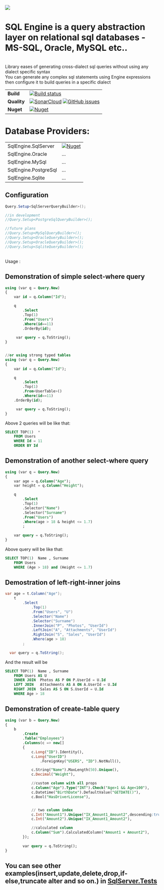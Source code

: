 <img src="https://github.com/raminrahimzada/SQLEngine/blob/master/logo.png?raw=true"/> 

# SQL Engine is a query abstraction layer on relational sql databases - MS-SQL, Oracle, MySQL etc..
<br/>Library eases of generating cross-dialect sql queries without using any dialect specific syntax
<br/>You can generate any complex sql statements using Engine expressions then configure it to build  queries in a specific dialect


| | |
| --- | --- |
| **Build** | [![Build status](https://ci.appveyor.com/api/projects/status/r75p0yn5uo6colgk?svg=true&branch=master)](https://ci.appveyor.com/project/raminrahimzada/SQLEngine) |
| **Quality** | [![SonarCloud](https://sonarcloud.io/api/project_badges/measure?project=raminrahimzada_SQLEngine&metric=alert_status)](https://sonarcloud.io/dashboard?id=SQLEngine) [![GitHub issues](https://img.shields.io/github/issues-raw/raminrahimzada/SQLEngine.svg)](https://github.com/raminrahimzada/SQLEngine/issues) | 
| **Nuget** | [![Nuget](https://buildstats.info/nuget/SQLEngine)](http://nuget.org/packages/SQLEngine) |

# Database Providers:
| | |
| --- | --- |
|SqlEngine.SqlServer| [![Nuget](https://buildstats.info/nuget/SQLEngine.SQLServer)](http://nuget.org/packages/SQLEngine.SQLServer)
|SqlEngine.Oracle| ... |
|SqlEngine.MySql| ... | 
|SqlEngine.PostgreSql| ... |
|SqlEngine.Sqlite| ... | 
 

## Configuration 
```cs
Query.Setup<SqlServerQueryBuilder>();

//in development
//Query.Setup<PostgreSqlQueryBuilder>(); 

//future plans
//Query.Setup<MySqlQueryBuilder>(); 
//Query.Setup<OracleQueryBuilder>(); 
//Query.Setup<OracleQueryBuilder>();  
//Query.Setup<SqliteQueryBuilder>(); 
```
<br/>Usage :

## Demonstration of simple select-where query
```sql            
using (var q = Query.New)
{
    var id = q.Column("Id");

    q
        .Select
        .Top(1)
        .From("Users")
        .Where(id==11)
        .OrderBy(id);
 
     var query = q.ToString();
}


//or using strong typed tables
using (var q = Query.New)
{
    var id = q.Column("Id");

    q
        .Select
        .Top(1)
        .From<UserTable>()
        .Where(id==11)
	.OrderBy(id);

     var query = q.ToString();
}
```
Above 2 queries will be like that:
```sql
SELECT TOP(1)  *
    FROM Users
    WHERE Id = 11
    ORDER BY Id
```

## Demonstration of another select-where query
```sql            
using (var q = Query.New)
{
    var age = q.Column("Age");
    var height = q.Column("Height");

    q
        .Select
        .Top(1)
        .Selector("Name")
        .Selector("Surname")
        .From("Users")
        .Where(age > 18 & height <= 1.7)
        ;
    
    var query = q.ToString();
}
```
Above query will be like that:
```sql
SELECT TOP(1)  Name , Surname
    FROM Users
    WHERE (Age > 18) and (Height <= 1.7)
```
## Demostration of left-right-inner joins
```cs
var age = t.Column("Age");
    t
	    .Select
            .Top(1)
            .From("Users", "U")
            .Selector("Name")
            .Selector("Surname")
            .InnerJoin("P", "Photos", "UserId")
            .LeftJoin("A", "Attachments", "UserId")
            .RightJoin("S", "Sales", "UserId")
            .Where(age > 18)            
        ;
	
  var query = q.ToString();
```        
And the result will be
```sql
SELECT TOP(1)  Name , Surname
    FROM Users AS U
	INNER JOIN	Photos AS P ON P.UserId = U.Id
	LEFT JOIN	Attachments AS A ON A.UserId = U.Id
	RIGHT JOIN	Sales AS S ON S.UserId = U.Id
    WHERE Age > 18
```    


## Demonstration of create-table query
```sql            
using (var b = Query.New)
{
    b
        .Create
        .Table("Employees")
        .Columns(c => new[]
        {
            c.Long("ID").Identity(),
            c.Long("UserID")
                .ForeignKey("USERS", "ID").NotNull(),

            c.String("Name").MaxLength(50).Unique(),
            c.Decimal("Weight"),

            //custom column with all props
            c.Column("Age").Type("INT").Check("Age>1 && Age<100"),
            c.Datetime("BirthDate").DefaultValue("GETDATE()"),
            c.Bool("HasDriverLicense"),


            // two column index
            c.Int("Amount1").Unique("IX_Amount1_Amount2",descending:true),
            c.Int("Amount2").Unique("IX_Amount1_Amount2"),

            //calculated column
            c.Column("Sum").CalculatedColumn("Amount1 + Amount2"),
        });
        
        var query = q.ToString();	
}
```

## You can see other examples(insert,update,delete,drop,if-else,truncate alter and so on.) in <a href="https://github.com/raminrahimzada/SQLEngine/tree/master/SQLEngine.Tests">SqlServer.Tests</a>




